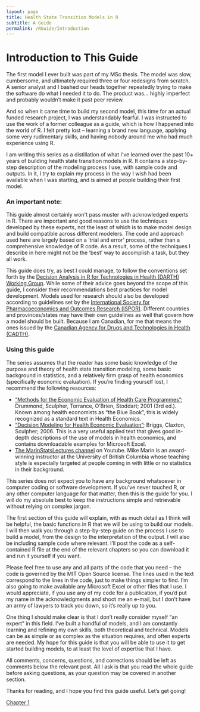 ```yaml
---
layout: page
title: Health State Transition Models in R
subtitle: A Guide
permalink: /RGuide/Introduction
---
```


# Introduction to This Guide

The first model I ever built was part of my MSc thesis. The model was slow, cumbersome, and ultimately required three or four redesigns from scratch. A senior analyst and I bashed our heads together repeatedly trying to make the software do what I needed it to do. The product was… highly imperfect and probably wouldn’t make it past peer review.

And so when it came time to build my second model, this time for an actual funded research project, I was understandably fearful. I was instructed to use the work of a former colleague as a guide, which is how I happened into the world of R. I felt pretty lost – learning a brand new language, applying some very rudimentary skills, and having nobody around me who had much experience using R.

I am writing this series as a distillation of what I’ve learned over the past 10+ years of building health state transition models in R. It contains a step-by-step description of the modeling process I use, with sample code and outputs. In it, I try to explain my process in the way I wish had been available when I was starting, and is aimed at people building their first model.

### An important note:

This guide almost certainly won't pass muster with acknowledged experts in R. There are important and good reasons to use the techniques developed by these experts, not the least of which is to make model design and build compatible across different modelers. The code and approach used here are largely based on a ‘trial and error’ process, rather than a comprehensive knowledge of R code. As a result, some of the techniques I describe in here might not be the ‘best’ way to accomplish a task, but they all work.

This guide does try, as best I could manage, to follow the conventions set forth by the [Decision Analysis in R for Technologies in Health (DARTH) Working Group](https://darthworkgroup.com/). While some of their advice goes beyond the scope of this guide, I consider their recommendations best practices for model development. Models used for research should also be developed according to guidelines set by the [International Society for Pharmacoeconomics and Outcomes Research (ISPOR)](https://www.ispor.org/). Different countries and provinces/states may have their own guidelines as well that govern how a model should be built. Because I am Canadian, for me that means the ones issued by the [Canadian Agency for Drugs and Technologies in Health (CADTH)](https://www.cadth.ca/).

### Using this guide

The series assumes that the reader has some basic knowledge of the purpose and theory of health state transition modeling, some basic background in statistics, and a relatively firm grasp of health economics (specifically economic evaluation). If you’re finding yourself lost, I recommend the following resources:
- [“Methods for the Economic Evaluation of Health Care Programmes”](https://global.oup.com/academic/product/methods-for-the-economic-evaluation-of-health-care-programmes-9780199665884?cc=ca&lang=en&); Drummond, Sculpher, Torrance, O’Brien, Stoddart; 2001 (3rd ed.). Known among health economists as “the Blue Book”, this is widely recognized as a standard text in Health Economics.
- [“Decision Modeling for Health Economic Evaluation”](https://www.herc.ox.ac.uk/downloads/decision-modelling-for-health-economic-evaluation); Briggs, Claxton, Sculpher; 2006. This is a very useful applied text that gives good in-depth descriptions of the use of models in health economics, and contains downloadable examples for Microsoft Excel.
- [The MarinStatsLectures channel](https://www.youtube.com/channel/UCaNIxVagLhqupvUiDK01Mgg) on Youtube. Mike Marin is an award-winning instructor at the University of British Columbia whose teaching style is especially targeted at people coming in with little or no statistics in their background.

This series does not expect you to have any background whatsoever in computer coding or software development. If you’ve never touched R, or any other computer language for that matter, then this is the guide for you. I will do my absolute best to keep the instructions simple and retrievable without relying on complex jargon.

The first section of this guide will explain, with as much detail as I think will be helpful, the basic functions in R that we will be using to build our models. I will then walk you through a step-by-step guide on the process I use to build a model, from the design to the interpretation of the output. I will also be including sample code where relevant. I’ll post the code as a self-contained R file at the end of the relevant chapters so you can download it and run it yourself if you want. 

Please feel free to use any and all parts of the code that you need – the code is governed by the MIT Open Source license. The lines used in the text correspond to the lines in the code, just to make things simpler to find. I’m also going to make available any Microsoft Excel or other files that I use. I would appreciate, if you use any of my code for a publication, if you’d put my name in the acknowledgments and shoot me an e-mail, but I don’t have an army of lawyers to track you down, so it’s really up to you.

One thing I should make clear is that I don’t really consider myself “an expert” in this field. I’ve built a handful of models, and I am constantly learning and refining my own skills, both theoretical and technical. Models can be as simple or as complex as the situation requires, and often experts are needed. My hope for this guide is that you will be able to use it to get started building models, to at least the level of expertise that I have.

All comments, concerns, questions, and corrections should be left as comments below the relevant post. All I ask is that you read the whole guide before asking questions, as your question may be covered in another section.

Thanks for reading, and I hope you find this guide useful. Let’s get going!

[Chapter 1](http://healthyuncertainty.github.io/RGuide/Chapter1)

